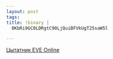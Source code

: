 ```yaml
--- 
layout: post
tags: 
title: !binary |
  0KbRi9GC0LDRgtC90LjQuiBFVkUgT25saW5l

---
```

[Цытатник EVE Online](http://eveqdb.madfire.net/)
